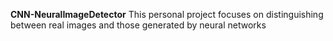 **CNN-NeuralImageDetector**
This personal project focuses on distinguishing between real images and those generated by neural networks 
